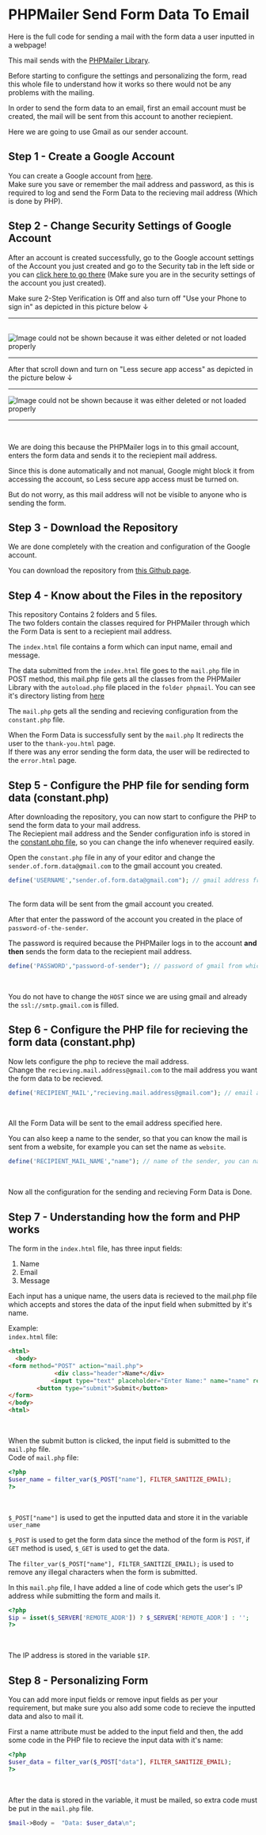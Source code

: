 # PHPMailer Send Form Data To Email
Here is the full code for sending a mail with the form data a user inputted in a webpage!<br>

This mail sends with the <a href="https://en.wikipedia.org/wiki/PHPMailer">PHPMailer Library</a>.<br>

Before starting to configure the settings and personalizing the form, read this whole file to understand how it works so there would not be any problems with the mailing.<br>

In order to send the form data to an email, first an email account must be created, the mail will be sent from this account to another reciepient.<br>

Here we are going to use Gmail as our sender account.<br>

## Step 1 - Create a Google Account

You can create a Google account from <a href="https://accounts.google.com/signup?hl=en">here</a>.<br>
Make sure you save or remember the mail address and password, as this is required to log and send the Form Data to the recieving mail address (Which is done by PHP).<br>


## Step 2 - Change Security Settings of Google Account

After an account is created successfully, go to the Google account settings of the Account you just created and go to the Security tab in the left side or you can <a href="https://myaccount.google.com/intro/security">click here to go there</a> (Make sure you are in the security settings of the account you just created).<br>

Make sure 2-Step Verification is Off and also turn off "Use your Phone to sign in" as depicted in this picture below &#8595;<br>

<hr><br>
<img src="https://i.imgur.com/OaQ3J28.jpg" alt="Image could not be shown because it was either deleted or not loaded properly">
<hr>

After that scroll down and turn on "Less secure app access" as depicted in the picture below &#8595;<hr>

<img src="https://i.imgur.com/EirB1CC.jpg" alt="Image could not be shown because it was either deleted or not loaded properly">
<hr><br>

We are doing this because the PHPMailer logs in to this gmail account, enters the form data and sends it to the reciepient mail address.<br>

Since this is done automatically and not manual, Google might block it from accessing the account, so Less secure app access must be turned on.<br>

But do not worry, as this mail address will not be visible to anyone who is sending the form.<br>

## Step 3 - Download the Repository

We are done completely with the creation and configuration of the Google account.<br>

You can download the repository from <a href="https://github.com/BraxtonElmer/PHPMailer-Send-Form-Data-To-Email/">this Github page</a>.<br>

## Step 4 - Know about the Files in the repository

This repository Contains 2 folders and 5 files.<br>
The two folders contain the classes required for PHPMailer through which the Form Data is sent to a reciepient mail address.<br>

The ```index.html``` file contains a form which can input name, email and message.<br>

The data submitted from the ```index.html``` file goes to the ```mail.php``` file in POST method, this mail.php file gets all the classes from the PHPMailer Library with the ```autoload.php``` file placed in the ```folder phpmail```. You can see it's directory listing from <a href="https://github.com/BraxtonElmer/PHPMailer-Send-Form-Data-To-Email/tree/master/phpmail/vendor">here</a>
<br>

The ```mail.php``` gets all the sending and recieving configuration from the ```constant.php``` file.<br>

When the Form Data is successfully sent by the ```mail.php``` It redirects the user to the ```thank-you.html``` page.<br>
If there was any error sending the form data, the user will be redirected to the ```error.html``` page.

## Step 5 - Configure the PHP file for sending form data (constant.php)

After downloading the repository, you can now start to configure the PHP to send the form data to your mail address.<br>
The Reciepient mail address and the Sender configuration info is stored in the <a href="https://github.com/BraxtonElmer/PHPMailer-Send-Form-Data-To-Email/blob/master/constant.php">constant.php file</a>, so you can change the info whenever required easily.<br>

Open the ```constant.php``` file in any of your editor and change the ```sender.of.form.data@gmail.com``` to the gmail account you created.<br>

```php
define('USERNAME',"sender.of.form.data@gmail.com"); // gmail address from which mail must be sent
```

<br>
The form data will be sent from the gmail account you created.<br>

After that enter the password of the account you created in the place of ```password-of-the-sender```.<br>

The password is required because the PHPMailer logs in to the account **and then** sends the form data to the reciepient mail address.<br>

```php
define('PASSWORD',"password-of-sender"); // password of gmail from which mail must be sent
```

<br>

You do not have to change the ```HOST``` since we are using gmail and already the ```ssl://smtp.gmail.com``` is filled.<br>

## Step 6 - Configure the PHP file for recieving the form data (constant.php)

Now lets configure the php to recieve the mail address.<br>
Change the ```recieving.mail.address@gmail.com``` to the mail address you want the form data to be recieved.<br>

```php
define('RECIPIENT_MAIL',"recieving.mail.address@gmail.com"); // email address to where the email must be recieved
```
<br>

All the Form Data will be sent to the email address specified here.<br>

You can also keep a name to the sender, so that you can know the mail is sent from a website, for example you can set the name as ```website```.<br>

```php
define('RECIPIENT_MAIL_NAME',"name"); // name of the sender, you can name it as website, not mandatory
```
<br>

Now all the configuration for the sending and recieving Form Data is Done.

## Step 7 - Understanding how the form and PHP works

The form in the ```index.html``` file, has three input fields:
<ol>
  <li>Name</li>
  <li>Email</li>
  <li>Message</li>
</ol>

Each input has a unique name, the users data is recieved to the mail.php file which accepts and stores the data of the input field when submitted by it's name.<br>

Example:<br>
```index.html``` file:<br>

```html
<html>
  <body>
<form method="POST" action="mail.php">
             <div class="header">Name*</div>
            <input type="text" placeholder="Enter Name:" name="name" required>
        <button type="submit">Submit</button>
</form>
</body>
<html>
```
<br>

When the submit button is clicked, the input field is submitted to the ```mail.php``` file.<br>
Code of ```mail.php``` file:
<br>

```php
<?php
$user_name = filter_var($_POST["name"], FILTER_SANITIZE_EMAIL);
?>
```
<br>

```$_POST["name"]``` is used to get the inputted data and store it in the variable ```user_name```<br>

```$_POST``` is used to get the form data since the method of the form is ```POST```, if ```GET``` method is used, ```$_GET``` is used to get the data.<br>

The ```filter_var($_POST["name"], FILTER_SANITIZE_EMAIL);``` is used to remove any illegal characters when the form is submitted.<br>

In this ```mail.php``` file, I have added a line of code which gets the user's IP address while submitting the form and mails it.<br>

```php
<?php
$ip = isset($_SERVER['REMOTE_ADDR']) ? $_SERVER['REMOTE_ADDR'] : '';
?>
```
<br>

The IP address is stored in the variable ```$IP```.

## Step 8 - Personalizing Form

You can add more input fields or remove input fields as per your requirement, but make sure you also add some code to recieve the inputted data and also to mail it.
<br>

First a name attribute must be added to the input field and then, the add some code in the PHP file to recieve the input data with it's name:
<br>

```php
<?php
$user_data = filter_var($_POST["data"], FILTER_SANITIZE_EMAIL);
?>
```
<br>

After the data is stored in the variable, it must be mailed, so extra code must be put in the ```mail.php``` file.
```php
$mail->Body =  "Data: $user_data\n";             
```

